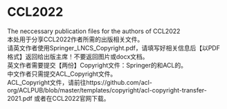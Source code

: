 # CCL2022
The neccessary publication files for the authors of CCL2022  
本处用于分享CCL2022作者所需的出版相关文件。  
请英文作者使用Springer_LNCS_Copyright.pdf，请填写好相关信息后【以PDF格式】返回给出版主席！不要返回图片或docx文档。  
英文作者需要提交【两份】Copyright文件：Springer的和ACL的。  
中文作者只需提交ACL_Copyright文件。  
ACL_Copyright文件，请前往https://github.com/acl-org/ACLPUB/blob/master/templates/copyright/acl-copyright-transfer-2021.pdf  或者在CCL2022官网下载。
